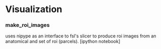 # Visualization

### make_roi_images
uses nipype as an interface to fsl's slicer to produce roi images from an anatomical and set of roi (parcels). [ipython notebook]
